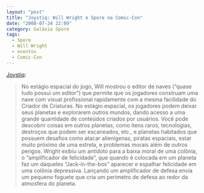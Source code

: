 ```yaml
---
layout: "post"
title: "Joystiq: Will Wright e Spore na Comic-Con"
date: "2008-07-24 22:09"
category: Galáxia Spore
tags:
  - Spore
  - Will Wright
  - eventos
  - Comic-Con
---
```

[Joystiq](http://www.joystiq.com/2008/07/24/comic-con-08-will-wright-keynote/):

> No estágio espacial do jogo, Will mostrou o editor de naves (“quase tudo possui um editor”) que permite que os jogadores construam uma nave com visual profissional rapidamente com a mesma facilidade do Criador de Criaturas. No estágio espacial, os jogadores podem deixar seus planetas e explorarem outros mundos, dando acesso a uma grande quantidade de conteúdos criados por usuários. Você pode descobrir coisas em outros planetas, como itens raros, tecnologias, destroços que podem ser escaneados, etc., e planetas habitados que possuem desafios como atacar alienígenas, piratas espaciais, estar muito próximo de uma estrela, e problemas morais além de outros perigos. Wright exibiu um antídoto para a baixa moral de uma colônia, o “amplificador de felicidade”, que quando é colocada em um planeta faz um daqueles “Jack-in-the-box” aparecer e espalhar felicidade em uma colônia depressiva. Lançando um amplificador de defesa envia um pequeno foguete que cria um perímetro de defesa ao redor da atmosfera do planeta.
